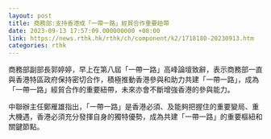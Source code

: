 ```yaml
---
layout: post
title: 商務部:支持香港成「一帶一路」經貿合作重要紐帶
date: 2023-09-13 17:57:09.000000000 +08:00
link: https://news.rthk.hk/rthk/ch/component/k2/1718180-20230913.htm
categories: rthk
---
```


商務部副部長郭婷婷，早上在第八屆「一帶一路」高峰論壇致辭，表示商務部一直與香港特區政府保持密切合作，積極推動香港參與和助力共建「一帶一路」，成為「一帶一路」經貿合作的重要紐帶，未來亦會不斷增強香港的參與能力。

中聯辦主任鄭雁雄指出，「一帶一路」是香港必須、及能夠把握住的重要變局、重大機遇，香港必須充分發揮自身的獨特優勢，成為共建「一帶一路」的重要樞紐和關鍵節點。
